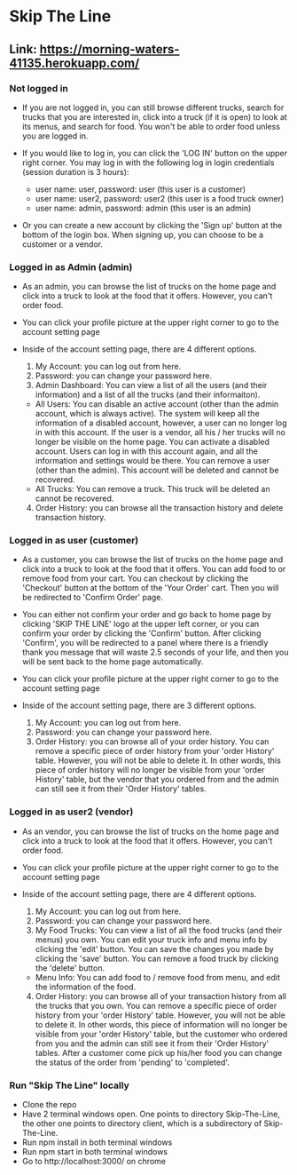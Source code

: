 # Skip The Line
## Link: https://morning-waters-41135.herokuapp.com/


### Not logged in

- If you are not logged in, you can still browse different trucks, search for trucks that you are interested in, click into a truck (if it is open) to look at its menus, and search for food. You won't be able to order food unless you are logged in.

- If you would like to log in, you can click the 'LOG IN' button on the upper right corner. You may log in with the following
log in login credentials (session duration is 3 hours):
  - user name: user, password: user (this user is a customer)
  - user name: user2, password: user2 (this user is a food truck owner)
  - user name: admin, password: admin (this user is an admin)

- Or you can create a new account by clicking the 'Sign up' button at the bottom of the login box. When signing up, you can choose to be a customer or a vendor.

### Logged in as Admin (admin)
- As an admin, you can browse the list of trucks on the home page and click into a truck to look at the food that it offers. However, you can't order food.

- You can click your profile picture at the upper right corner to go to the account setting page

- Inside of the account setting page, there are 4 different options.
  1. My Account: you can log out from here.
  2. Password: you can change your password here.
  3. Admin Dashboard: You can view a list of all the users (and their information) and a list of all the trucks (and their informaiton).
    - All Users: You can disable an active account (other than the admin account, which is always active). The system will                      keep all the information of a disabled account, however, a user can no longer log in with this account. If the                  user is a vendor, all his / her trucks will no longer be visible on the home page. You can activate a                          disabled account. Users can log in with this account again, and all the information and settings would be                      there. You can remove a user (other than the admin). This account will be deleted and cannot be recovered.
    - All Trucks: You can remove a truck. This truck will be deleted an cannot be recovered.
  4. Order History: you can browse all the transaction history and delete transaction history.

### Logged in as user (customer)
- As a customer, you can browse the list of trucks on the home page and click into a truck to look at the food that it offers. You can add food to or remove food from your cart. You can checkout by clicking the 'Checkout' button at the bottom of the 'Your Order' cart. Then you will be redirected to 'Confirm Order' page.

- You can either not confirm your order and go back to home page by clicking 'SKIP THE LINE' logo at the upper left corner, or you can confirm your order by clicking the 'Confirm' button. After clicking 'Confirm', you will be redirected to a panel where there is a friendly thank you message that will waste 2.5 seconds of your life, and then you will be sent back to the home page automatically.

- You can click your profile picture at the upper right corner to go to the account setting page

- Inside of the account setting page, there are 3 different options.
  1. My Account: you can log out from here.
  2. Password: you can change your password here.
  3. Order History: you can browse all of your order history. You can remove a specific piece of order history from your 'order History' table. However, you will not be able to delete it. In other words, this piece of order history will no longer be visible from your 'order History' table, but the vendor that you ordered from and the admin can still see it from their 'Order History' tables.


### Logged in as user2 (vendor)
- As an vendor, you can browse the list of trucks on the home page and click into a truck to look at the food that it offers. However, you can't order food.

- You can click your profile picture at the upper right corner to go to the account setting page

- Inside of the account setting page, there are 4 different options.
  1. My Account: you can log out from here.
  2. Password: you can change your password here.
  3. My Food Trucks: You can view a list of all the food trucks (and their menus) you own. You can edit your truck info and menu info by clicking the 'edit' button. You can save the changes you made by clicking the 'save' button. You can remove a food truck by clicking the 'delete' button.
    - Menu Info: You can add food to / remove food from menu, and edit the information of the food.
  4. Order History: you can browse all of your transaction history from all the trucks that you own. You can remove a specific piece of order history from your 'order History' table. However, you will not be able to delete it. In other words, this piece of information will no longer be visible from your 'order History' table, but the customer who ordered from you and the admin can still see it from their 'Order History' tables. After a customer come pick up his/her food you can change the status of the order from 'pending' to 'completed'.


### Run "Skip The Line" locally
- Clone the repo
- Have 2 terminal windows open. One points to directory Skip-The-Line, the other one points to directory client, which is a subdirectory of Skip-The-Line.
- Run npm install in both terminal windows
- Run npm start in both terminal windows
- Go to http://localhost:3000/ on chrome
